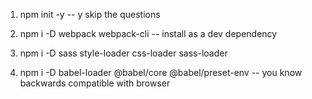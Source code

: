 1. npm init -y
-- y skip the questions

2. npm i -D webpack webpack-cli
-- install as a dev dependency

3. npm i -D sass style-loader css-loader sass-loader

4. npm i -D babel-loader @babel/core @babel/preset-env
-- you know backwards compatible with browser